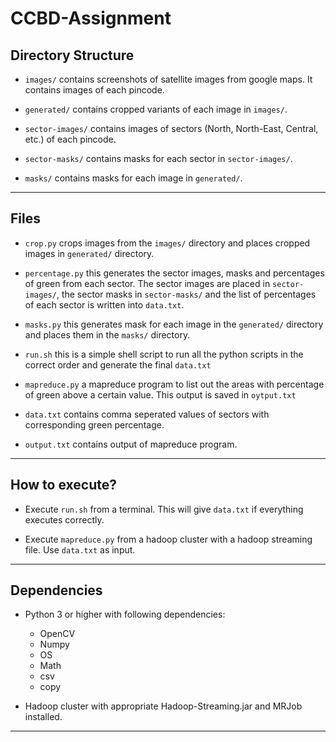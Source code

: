 CCBD-Assignment
===============


Directory Structure
-------------------
* ```images/``` contains screenshots of satellite images from google maps. It contains images of each pincode.

* ```generated/``` contains cropped variants of each image in ```images/```.

* ```sector-images/``` contains images of sectors (North, North-East, Central, etc.) of each pincode.

* ```sector-masks/``` contains masks for each sector in ```sector-images/```.

* ```masks/``` contains masks for each image in ```generated/```.

----

Files
-----

* ```crop.py``` crops images from the ```images/``` directory and places cropped images in ```generated/``` directory.

* ```percentage.py``` this generates the sector images, masks and percentages of green from each sector. The sector images are placed in ```sector-images/```, the sector masks in ```sector-masks/``` and the list of percentages of each sector is written into ```data.txt```.

* ```masks.py``` this generates mask for each image in the ```generated/``` directory and places them in the ```masks/``` directory.

* ```run.sh``` this is a simple shell script to run all the python scripts in the correct order and generate the final ```data.txt```

* ```mapreduce.py``` a mapreduce program to list out the areas with percentage of green above a certain value. This output is saved in ```oytput.txt```

* ```data.txt``` contains comma seperated values of sectors with corresponding green percentage.

* ```output.txt``` contains output of mapreduce program.

----

How to execute?
---------------

* Execute ```run.sh``` from a terminal. This will give ```data.txt``` if everything executes correctly.

* Execute ```mapreduce.py``` from a hadoop cluster with a hadoop streaming file. Use ```data.txt``` as input.

----

Dependencies
------------

* Python 3 or higher with following dependencies:
  * OpenCV
  * Numpy
  * OS
  * Math
  * csv
  * copy

* Hadoop cluster with appropriate Hadoop-Streaming.jar and MRJob installed.

----
